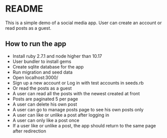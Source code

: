 # README

This is a simple demo of a social media app. User can create an account or read posts as a guest.

## How to run the app

* Install ruby 2.7.1 and node higher than 10.17
* User bundler to install gems
* Create sqlite database for the app
* Run migration and seed data
* Open localhost:3000/
* Sign up a new account or Log in with test accounts in seeds.rb
* Or read the posts as a guest
* A user can read all the posts with the newest created at front
* Posts are paginated 5 per page
* A user can delete his own post
* A user can go to manage posts page to see his own posts only
* A user can like or unlike a post after logging in
* A user can only like a post once
* If a user like or unlike a post, the app should return to the same page after redirection
